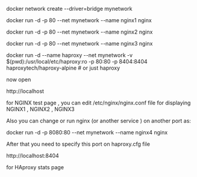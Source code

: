 docker network create --driver=bridge mynetwork

docker run -d -p 80 --net mynetwork --name nginx1 nginx 

docker run -d -p 80 --net mynetwork --name nginx2 nginx

docker run -d -p 80 --net mynetwork --name nginx3 nginx

docker run -d --name haproxy --net mynetwork -v $(pwd):/usr/local/etc/haproxy:ro -p 80:80 -p 8404:8404  haproxytech/haproxy-alpine  # or just haproxy

now open 

http://localhost 

for NGINX test page , you can edit /etc/nginx/nginx.conf file for displaying NGINX1 , NGINX2 , NGINX3

Also you can change or run nginx (or another service ) on another port as:

docker run -d -p 8080:80 --net mynetwork --name nginx4 nginx 

After that you need to specify this port on haproxy.cfg file 

http://localhost:8404 

for HAproxy stats page 
